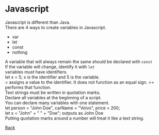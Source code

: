# Javascript  

Javascript is different than Java.  
There are 4 ways to create variables in Javascript.  
* var
* let  
* const  
* nothing  

A variable that will always remain the same should be declared with `const`  
If the variable will change, identify it with `let`  
variables must have identifiers.  
let x = 5; x is the identifier and 5 is the variable.  
= assigns a value to the identifier. It does not function as an equal sign. == performs that function.  
Text strings must be written in quotation marks.  
Declare all variables at the beginning of a script.  
You can declare many variables with one statement.  
let person = "John Doe", carName = "Volvo", price = 200;  
let x = "John" + " " + "Doe"; outputs as John Doe  
Putting quotation marks around a number will treat it like a text string.  

[Back](README.md)